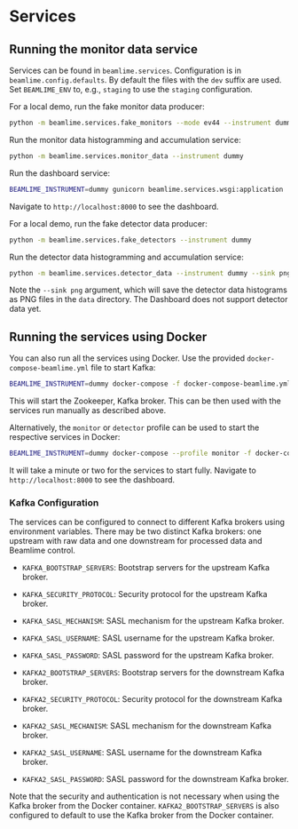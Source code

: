 # Services

## Running the monitor data service

Services can be found in `beamlime.services`.
Configuration is in `beamlime.config.defaults`.
By default the files with the `dev` suffix are used.
Set `BEAMLIME_ENV` to, e.g., `staging` to use the `staging` configuration.

For a local demo, run the fake monitor data producer:

```sh
python -m beamlime.services.fake_monitors --mode ev44 --instrument dummy
```

Run the monitor data histogramming and accumulation service:

```sh
python -m beamlime.services.monitor_data --instrument dummy
```

Run the dashboard service:

```sh
BEAMLIME_INSTRUMENT=dummy gunicorn beamlime.services.wsgi:application
```

Navigate to `http://localhost:8000` to see the dashboard.


For a local demo, run the fake detector data producer:

```sh
python -m beamlime.services.fake_detectors --instrument dummy
```

Run the detector data histogramming and accumulation service:

```sh
python -m beamlime.services.detector_data --instrument dummy --sink png
```

Note the `--sink png` argument, which will save the detector data histograms as PNG files in the `data` directory.
The Dashboard does not support detector data yet.

## Running the services using Docker

You can also run all the services using Docker.
Use the provided `docker-compose-beamlime.yml` file to start Kafka:

```sh
BEAMLIME_INSTRUMENT=dummy docker-compose -f docker-compose-beamlime.yml up
```

This will start the Zookeeper, Kafka broker.
This can be then used with the services run manually as described above.

Alternatively, the `monitor` or `detector` profile can be used to start the respective services in Docker:

```sh
BEAMLIME_INSTRUMENT=dummy docker-compose --profile monitor -f docker-compose-beamlime.yml up
```

It will take a minute or two for the services to start fully.
Navigate to `http://localhost:8000` to see the dashboard.

### Kafka Configuration

The services can be configured to connect to different Kafka brokers using environment variables. There may be two distinct Kafka brokers: one upstream with raw data and one downstream for processed data and Beamlime control.

- `KAFKA_BOOTSTRAP_SERVERS`: Bootstrap servers for the upstream Kafka broker.
- `KAFKA_SECURITY_PROTOCOL`: Security protocol for the upstream Kafka broker.
- `KAFKA_SASL_MECHANISM`: SASL mechanism for the upstream Kafka broker.
- `KAFKA_SASL_USERNAME`: SASL username for the upstream Kafka broker.
- `KAFKA_SASL_PASSWORD`: SASL password for the upstream Kafka broker.

- `KAFKA2_BOOTSTRAP_SERVERS`: Bootstrap servers for the downstream Kafka broker.
- `KAFKA2_SECURITY_PROTOCOL`: Security protocol for the downstream Kafka broker.
- `KAFKA2_SASL_MECHANISM`: SASL mechanism for the downstream Kafka broker.
- `KAFKA2_SASL_USERNAME`: SASL username for the downstream Kafka broker.
- `KAFKA2_SASL_PASSWORD`: SASL password for the downstream Kafka broker.

Note that the security and authentication is not necessary when using the Kafka broker from the Docker container.
`KAFKA2_BOOTSTRAP_SERVERS` is also configured to default to use the Kafka broker from the Docker container.